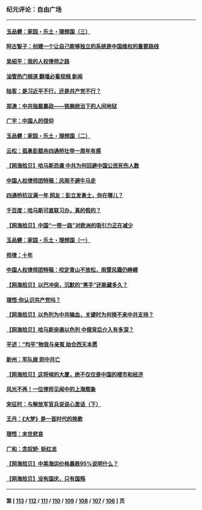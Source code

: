 ### 纪元评论：自由广场
---
#### [玉品健：家园・乐土・理想国（三）](../../pages/nsc993/n14093720.md?10180330) 
#### [阿古智子：创建一个让自己能够独立的系统是中国维权的重要路线](../../pages/nsc993/n14096336.md?10180330) 
#### [吴绍平：我的人权律师之路](../../pages/nsc993/n14095662.md?10180330) 
#### [油管热门频道 翻墙必看视频 新闻](ok?10180330)
#### [陆客：是习近平不行，还是共产党不行？](../../pages/nsc993/n14095886.md?10180330) 
#### [郑涛：中共独裁暴政——铁腕统治下的人间地狱](../../pages/nsc993/n14095872.md?10180330) 
#### [广宇：中国人的信仰](../../pages/nsc993/n14095640.md?10180330) 
#### [玉品健：家园・乐土・理想国（二）](../../pages/nsc993/n14095657.md?10180330) 
#### [云松：孤勇彭载舟四通桥壮举一周年有感](../../pages/nsc993/n14095635.md?10180330) 
#### [【网海拾贝】哈马斯恐袭 中共为何回避中国公民死伤人数](../../pages/nsc993/n14095560.md?10180330) 
#### [中国人权律师团特稿：风雨不避牛马走](../../pages/nsc993/n14094315.md?10180330) 
#### [四通桥抗议满一年 网友：彭立发勇士，你在哪儿？](../../pages/nsc993/n14095129.md?10180330) 
#### [千百度：哈马斯可直联习办，真的假的？](../../pages/nsc993/n14095077.md?10180330) 
#### [【网海拾贝】中国“一带一路”对欧洲的吸引力正在减少](../../pages/nsc993/n14094425.md?10180330) 
#### [玉品健：家园・乐土・理想国（一）](../../pages/nsc993/n14094330.md?10180330) 
#### [师律：十年](../../pages/nsc993/n14093708.md?10180330) 
#### [中国人权律师团特稿：咬定青山不放松，雨雪风霜仍峥嵘](../../pages/nsc993/n14093693.md?10180330) 
#### [【网海拾贝】以巴冲突，沉默的“黑手”还能藏多久？](../../pages/nsc993/n14093667.md?10180330) 
#### [理悟:你认识共产党吗？](../../pages/nsc993/n14094041.md?10180330) 
#### [【网海拾贝】以色列为中共输血，关键时为何换不来中共支持？](../../pages/nsc993/n14092758.md?10180330) 
#### [【网海拾贝】哈马斯突袭以色列 中俄背后介入有多深？](../../pages/nsc993/n14091956.md?10180330) 
#### [平述：“均平”物我与亲冤 始合西天本愿](../../pages/nsc993/n14091741.md?10180330) 
#### [新州：军队崩 则中共亡](../../pages/nsc993/n14091321.md?10180330) 
#### [【网海拾贝】这将倾的大厦，绝不仅仅是中国的楼市和经济](../../pages/nsc993/n14091299.md?10180330) 
#### [风光不再！一位律师见闻中的上海颓象](../../pages/nsc993/n14091280.md?10180330) 
#### [宋征时：与解放军官兵说说心里话（下）](../../pages/nsc993/n14090950.md?10180330) 
#### [王丹：《大梦》是一首时代的挽歌](../../pages/nsc993/n14090218.md?10180330) 
#### [理悟：末世悲哀](../../pages/nsc993/n14090239.md?10180330) 
#### [广和：念奴娇· 斩红龙](../../pages/nsc993/n14090227.md?10180330) 
#### [【网海拾贝】中美海运价格暴跌95%说明什么？](../../pages/nsc993/n14090212.md?10180330) 
#### [【网海拾贝】没有国庆，只有国殇](../../pages/nsc993/n14087799.md?10180330) 

---
#### 第 [ [113](./113.md?10180330) / [112](./112.md?10180330) / [111](./111.md?10180330) / [110](./110.md?10180330) / [109](./109.md?10180330) / [108](./108.md?10180330) / [107](./107.md?10180330) / [106](./106.md?10180330) ] 页
